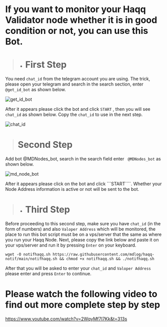 # If you want to monitor your Haqq Validator node whether it is in good condition or not, you can use this Bot.

>- # First Step
You need ```chat_id``` from the telegram account you are using. The trick, please open your telegram and search in the search section, enter ```@get_id_bot``` as shown below.

![get_id_bot](https://user-images.githubusercontent.com/17427126/176402596-667db5d8-c714-4076-925f-3736bab53098.png)

After it appears please click the bot and click ```START``` , then you will see ```chat_id``` as shown below. Copy the ```chat_id``` to use in the next step.

![chat_id](https://user-images.githubusercontent.com/17427126/176402853-dfcc7acb-422f-4704-b53b-22fd35f345f8.png)

> # Second Step
Add bot @MDNodes_bot, search in the search field enter ``` @MDNodes_bot``` as shown below.

![md_node_bot](https://user-images.githubusercontent.com/17427126/176405409-a3a6e0a3-70cc-4898-9fe6-9060ec330880.png)

After it appears please click on the bot and click ```START````. Whether your Node Address information is active or not will be sent to the bot.

>- # Third Step

Before proceeding to this second step, make sure you have ```chat_id``` (in the form of numbers) and also ```Valoper Address``` which will be monitored, the place to run this bot script must be on a vps/server that the same as where you run your Haqq Node. Next, please copy the link below and paste it on your vps/server and run it by pressing ```Enter``` on your keyboard.

```
wget -O notifhaqq.sh https://raw.githubusercontent.com/mdlog/haqq-notif/main/notifhaqq.sh && chmod +x notifhaqq.sh && ./notifhaqq.sh
```

After that you will be asked to enter your ```chat_id``` and ```Valoper Address``` please enter and press ```Enter``` to continue.


# Please watch the following video to find out more complete step by step

https://www.youtube.com/watch?v=2WqyMf7I7Kk&t=313s
